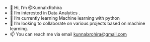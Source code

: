 - 👋 Hi, I’m @KunnalxRohira
- 👀 I’m interested in Data Analytics .
- 🌱 I’m currently learning Machine learning with python
- 💞️ I’m looking to collaborate on various projects based on machine learning.
- 📫 You can reach me via email kunnalxrohira@gmail.com 

<!---
KunnalxRohira/KunnalxRohira is a ✨ special ✨ repository because its `README.md` (this file) appears on your GitHub profile.
You can click the Preview link to take a look at your changes.
--->
